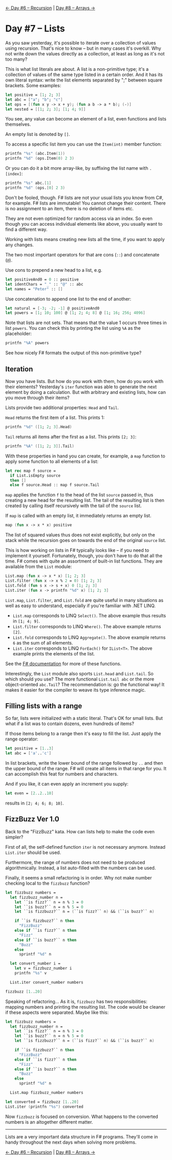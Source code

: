 [← Day #6 – Recursion](../day06) | [Day #8 – Arrays →](../day08)

# Day #7 – Lists
As you saw yesterday, it's possible to iterate over a collection of values using recursion. That's nice to know – but in many cases it's overkill. Why not write down the values directly as a collection, at least as long as it's not too many?

This is what list literals are about. A list is a non-primitive type; it's a collection of values of the same type listed in a certain order. And it has its own literal syntax: write the list elements separated by ";" between square brackets. Some examples:

```fsharp
let positive = [1; 2; 3]
let abc = ["a"; "b"; "c"]
let ops = [(fun x y -> x + y); (fun a b -> a * b); (-)]
let nested = [[1; 2; 3]; [1; 4; 9]]
```

You see, any value can become an element of a list, even functions and lists themselves.

An empty list is denoted by `[]`.

To access a specific list item you can use the `Item(int)` member function:

```fsharp
printfn "%s" (abc.Item(1))
printfn "%d" (ops.Item(0) 2 3)
```

Or you can do it a bit more array-like, by suffixing the list name with `.[index]`:

```fsharp
printfn "%s" abc.[1]
printfn "%d" (ops.[0] 2 3)
```

Don't be fooled, though. F# lists are not your usual lists you know from C#, for example. F# lists are immutable! You cannot change their content. There is no assignment to an item, there is no deletion of items etc.

They are not even optimized for random access via an index. So even though you can access individual elements like above, you usually want to find a different way.

Working with lists means creating new lists all the time, if you want to apply any changes.

The two most important operators for that are cons (`::`) and concatenate (`@`).

Use cons to prepend a new head to a list, e.g.

```fsharp
let positiveAnd0 = 0 :: positive
let identChars = "_" :: "@" :: abc
let names = "Peter" :: []
```

Use concatenation to append one list to the end of another:

```fsharp
let natural = [-3; -2; -1] @ positiveAnd0
let powers = [1; 10; 100] @ [1; 2; 4; 8] @ [1; 16; 256; 4096]
```

Note that lists are not sets. That means that the value 1 occurs three times in list `powers`. You can check this by printing the list using `%A` as the placeholder:

```fsharp
printfn "%A" powers
```

See how nicely F# formats the output of this non-primitive type?

## Iteration
Now you have lists. But how do you work with them, how do you work with their elements? Yesterday's `iter` function was able to generate the next element by doing a calculation. But with arbitrary and existing lists, how can you move through their items?

Lists provide two additional properties: `Head` and `Tail`.

`Head` returns the first item of a list. This prints 1:

```fsharp
printfn "%d" ([1; 2; 3].Head)
```

`Tail` returns all items after the first as a list. This prints `[2; 3]`:

```fsharp
printfn "%A" ([1; 2; 3]].Tail)
```

With these properties in hand you can create, for example, a `map` function to apply some function to all elements of a list:

```fsharp
let rec map f source =
  if List.isEmpty source
  then []
  else f source.Head :: map f source.Tail
```

`map` applies the function `f` to the head of the list `source` passed in, thus creating a new head for the resulting list. The tail of the resulting list is then created by calling itself recursively with the tail of the `source` list.

If `map` is called with an empty list, it immediately returns an empty list.

```fsharp
map (fun x -> x * x) positive
```

The list of squared values thus does not exist explicitly, but only on the stack while the recursion goes on towards the end of the original `source` list.

This is how working on lists in F# typically looks like – if you need to implement it yourself. Fortunately, though, you don't have to do that all the time. F# comes with quite an assortment of built-in list functions. They are available from the `List` module:

```fsharp
List.map (fun x -> x * x) [1; 2; 3]
List.filter (fun x -> x % 2 = 0) [1; 2; 3]
List.fold (fun s x -> s + x) 0 [1; 2; 3]
List.iter (fun x -> printfn "%d" x) [1; 2; 3]
```

`List.map`, `List.filter`, and `List.fold` are quite useful in many situations as well as easy to understand, especially if you're familiar with .NET LINQ.

* `List.map` corresponds to LINQ `Select()`. The above example thus results in `[1; 4; 9]`.
* `List.filter` corresponds to LINQ `Where()`. The above example returns `[2]`.
* `List.fold` corresponds to LINQ `Aggregate()`. The above example returns `6` as the sum of all elements.
* `List.iter` corresponds to LINQ `ForEach()` for `IList<T>`. The above example prints the elements of the list.

See the [F# documentation](https://msdn.microsoft.com/en-us/library/dd233224.aspx) for more of these functions.

Interestingly, the `List` module also sports `List.head` and `List.tail`. So which should you use? The more functional `List.tail abc` or the more object-oriented `abc.Tail`? The recommendation is: go the functional way! It makes it easier for the compiler to weave its type inference magic.

## Filling lists with a range
So far, lists were initialized with a static literal. That's OK for small lists. But what if a list was to contain dozens, even hundreds of items?

If those items belong to a range then it's easy to fill the list. Just apply the range operator:

```fsharp
let positive = [1..3]
let abc = ['a'..'c']
```

In list brackets, write the lower bound of the range followed by `..` and then the upper bound of the range. F# will create all items in that range for you. It can accomplish this feat for numbers and characters.

And if you like, it can even apply an increment you supply:

```fsharp
let even = [2..2..10]
```

results in `[2; 4; 6; 8; 10]`.

## FizzBuzz Ver 1.0
Back to the "FizzBuzz" kata. How can lists help to make the code even simpler?

First of all, the self-defined function `iter` is not necessary anymore. Instead `List.iter` should be used.

Furthermore, the range of numbers does not need to be produced algorithmically. Instead, a list auto-filled with the numbers can be used.

Finally, it seems a small refactoring is in order. Why not make number checking local to the `fizzbuzz` function?

```fsharp
let fizzbuzz numbers =
  let fizzbuzz_number n =
    let ``is fizz?`` n = n % 3 = 0
    let ``is buzz?`` n = n % 5 = 0
    let ``is fizzbuzz?`` n = (``is fizz?`` n) && (``is buzz?`` n)

    if ``is fizzbuzz?`` n then
      "FizzBuzz"
    else if ``is fizz?`` n then
      "Fizz"
    else if ``is buzz?`` n then
      "Buzz"
    else
      sprintf "%d" n  

  let convert_number i =
    let v = fizzbuzz_number i
    printfn "%s" v

  List.iter convert_number numbers

fizzbuzz [1..20]
```

Speaking of refactoring... As it is, `fizzbuzz` has two responsibilities: mapping numbers and printing the resulting list. The code would be cleaner if these aspects were separated. Maybe like this:

```fsharp
let fizzbuzz numbers =
  let fizzbuzz_number n =
    let ``is fizz?`` n = n % 3 = 0
    let ``is buzz?`` n = n % 5 = 0
    let ``is fizzbuzz?`` n = (``is fizz?`` n) && (``is buzz?`` n)

    if ``is fizzbuzz?`` n then
      "FizzBuzz"
    else if ``is fizz?`` n then
      "Fizz"
    else if ``is buzz?`` n then
      "Buzz"
    else
      sprintf "%d" n  

  List.map fizzbuzz_number numbers

let converted = fizzbuzz [1..20]
List.iter (printfn "%s") converted
```

Now `fizzbuzz` is focused on conversion. What happens to the converted numbers is an altogether different matter.

***

Lists are a very important data structure in F# programs. They'll come in handy throughout the next days when solving more problems.

[← Day #6 – Recursion](../day06) | [Day #8 – Arrays →](../day08)
